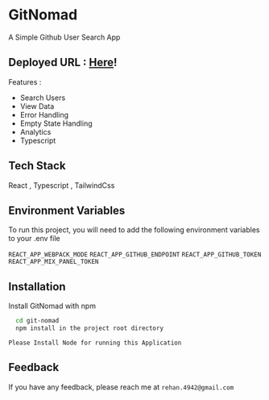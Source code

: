 
# GitNomad

A Simple Github User Search App

## Deployed URL : [Here](https://git-nomad.vercel.app/)!

Features : 

* Search Users
* View Data
* Error Handling
* Empty State Handling
* Analytics
* Typescript
## Tech Stack

React , Typescript , TailwindCss


## Environment Variables

To run this project, you will need to add the following environment variables to your .env file

`REACT_APP_WEBPACK_MODE`
`REACT_APP_GITHUB_ENDPOINT`
`REACT_APP_GITHUB_TOKEN`
`REACT_APP_MIX_PANEL_TOKEN`

## Installation

Install GitNomad with npm

```bash
  cd git-nomad
  npm install in the project root directory
```
```Please Install Node for running this Application```
## Feedback

If you have any feedback, please reach me at `rehan.4942@gmail.com`

